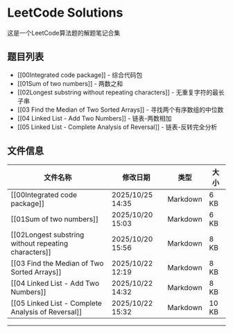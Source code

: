 # LeetCode Solutions

这是一个LeetCode算法题的解题笔记合集

## 题目列表

- [[00Integrated code package]] - 综合代码包
- [[01Sum of two numbers]] - 两数之和
- [[02Longest substring without repeating characters]] - 无重复字符的最长子串
- [[03 Find the Median of Two Sorted Arrays]] - 寻找两个有序数组的中位数
- [[04 Linked List - Add Two Numbers]] - 链表-两数相加
- [[05 Linked List - Complete Analysis of Reversal]] - 链表-反转完全分析

## 文件信息

| 文件名称                                             | 修改日期         | 类型     | 大小  |
| ---------------------------------------------------- | ---------------- | -------- | ----- |
| [[00Integrated code package]]                        | 2025/10/25 14:35 | Markdown | 6 KB  |
| [[01Sum of two numbers]]                             | 2025/10/20 15:03 | Markdown | 6 KB  |
| [[02Longest substring without repeating characters]] | 2025/10/20 15:56 | Markdown | 8 KB  |
| [[03 Find the Median of Two Sorted Arrays]]          | 2025/10/22 12:19 | Markdown | 8 KB  |
| [[04 Linked List - Add Two Numbers]]                 | 2025/10/22 14:32 | Markdown | 8 KB  |
| [[05 Linked List - Complete Analysis of Reversal]]   | 2025/10/22 15:32 | Markdown | 10 KB |

---

